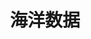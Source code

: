 ---
title: 海洋数据
tag: [guide, ios, ocean, overview]
layout: guide-overview
description: 海洋数据iOS SDK提供全球主要港口和城市的潮汐和潮流数据。
permalink: /docs/ios-sdk/ocean/
ref: 0-sdk-ios-ocean
---